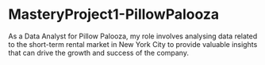 # MasteryProject1-PillowPalooza
As a Data Analyst for Pillow Palooza, my role involves analysing data related to the short-term rental market in New York City to provide valuable insights that can drive the growth and success of the company.
